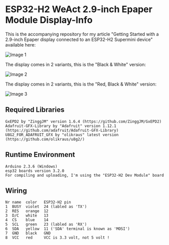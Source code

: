 # ESP32-H2 WeAct 2.9-inch Epaper Module Display-Info

This is the accompanying repository for my article "Getting Started with a 2.9-inch Epaper display connected to an ESP32-H2 Supermini device" available here: 

![Image 1](./images/esp32_c6_epaper_04_600w.png)

The display comes in 2 variants, this is the "Black & White" version:

![Image 2](./images/esp32_c6_epaper_02_600w.png)

The display comes in 2 variants, this is the "Red, Black & White" version:

![Image 3](./images/esp32_c6_epaper_01_600w.png)

## Required Libraries
````plaintext
GxEPD2 by "ZinggJM" version 1.6.4 (https://github.com/ZinggJM/GxEPD2)
Adafruit-GFX-Library by "Adafruit" version 1.12.1 (https://github.com/adafruit/Adafruit-GFX-Library)
U8G2_FOR_ADAFRUIT_GFX by "olikraus" latest version (https://github.com/olikraus/u8g2/)
````

## Runtime Environment
````plaintext
Arduino 2.3.6 (Windows)
esp32 boards version 3.2.0
For compiling and uploading, I'm using the "ESP32-H2 Dev Module" board
````

## Wiring
````plaintext
Nr name  color   ESP32-H2 pin
1  BUSY  violet  24 (labled as 'TX')
2  RES   orange  12
3  D/C   white   13
4  CS    blue    14
5  SCL   green   23 (labled as 'RX')
6  SDA   yellow  11 ('SDA' terminal is known as 'MOSI')
7  GND   black   GND
8  VCC   red     VCC is 3.3 volt, not 5 volt !
````

